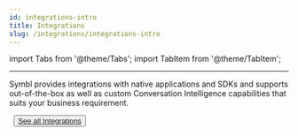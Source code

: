 ```yaml
---
id: integrations-intro
title: Integrations
slug: /integrations/integrations-intro
---
```


import Tabs from '@theme/Tabs';
import TabItem from '@theme/TabItem';

---

Symbl provides integrations with native applications and SDKs and supports out-of-the-box as well as custom Conversation Intelligence capabilities that suits your business requirement. 


&nbsp; 
<button class="button button1"><a href="/docs/integrations/agora-sdk-plugin">See all Integrations</a></button><br/>
 
&nbsp; 
&nbsp;